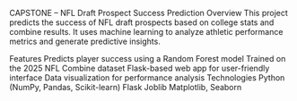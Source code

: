 CAPSTONE – NFL Draft Prospect Success Prediction
Overview
This project predicts the success of NFL draft prospects based on college stats and combine results. It uses machine learning to analyze athletic performance metrics and generate predictive insights.

Features
Predicts player success using a Random Forest model
Trained on the 2025 NFL Combine dataset
Flask-based web app for user-friendly interface
Data visualization for performance analysis
Technologies
Python (NumPy, Pandas, Scikit-learn)
Flask
Joblib
Matplotlib, Seaborn
